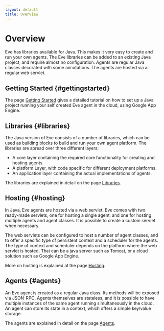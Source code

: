```yaml
---
layout: default
title: Overview
---
```


# Overview

Eve has libraries available for Java. 
This makes it very easy to create and run your own agents.
The Eve libraries can be added to an existing Java project, 
and require almost no configuration.
Agents are regular Java classes decorated with some annotations. 
The agents are hosted via a regular web servlet.


## Getting Started {#gettingstarted}

The page [Getting Started](java_gettingstarted.html) gives a detailed tutorial
on how to set up a Java project running your self created Eve agent in the cloud, 
using Google App Engine.


## Libraries {#libraries}

The Java version of Eve consists of a number of libraries, which can be used
as building blocks to build and run your own agent platform. 
The libraries are spread over three different layers:

- A core layer containing the required core functionality for creating and 
  hosting agents.
- A platform Layer, with code specific for different deployment platforms.
- An application layer containing the actual implementations of agents.

The libraries are explained in detail on the page 
[Libraries](java_libraries.html).


## Hosting {#hosting}

In Java, Eve agents are hosted via a web servlet. 
Eve comes with two ready-made servlets, one for hosting a single agent, and 
one for hosting multiple agents and agent classes.
It is possible to create a custom servlet when necessary.

The web servlets can be configured to host a number of agent classes, and to 
offer a specific type of persistent context and a scheduler for the agents. 
The type of context and scheduler depends on the platform where the web servlet
is hosted. That can be a java server such as Tomcat, or a cloud solution
such as Google App Engine.

More on hosting is explained at the page [Hosting](java_hosting.html).


## Agents {#agents}

An Eve agent is created as a regular Java class. 
Its methods will be exposed via JSON-RPC.
Agents themselves are stateless, and it is possible to have multiple
instances of the same agent running simultaneously in the cloud.
An agent can store its state in a context, which offers a simple 
key/value storage.

The agents are explained in detail on the page 
[Agents](java_agents.html).


